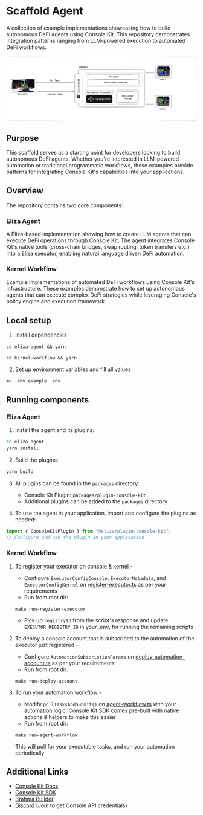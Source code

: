 # Scaffold Agent

A collection of example implementations showcasing how to build autonomous DeFi agents using Console Kit. This repository demonstrates integration patterns ranging from LLM-powered execution to automated DeFi workflows.

![kernel-setup](./images/overview.png)

## Purpose

This scaffold serves as a starting point for developers looking to build autonomous DeFi agents. Whether you're interested in LLM-powered automation or traditional programmatic workflows, these examples provide patterns for integrating Console Kit's capabilities into your applications.

## Overview

The repository contains two core components:

### Eliza Agent

A Eliza-based implementation showing how to create LLM agents that can execute DeFi operations through Console Kit. The agent integrates Console Kit's native tools (cross-chain bridges, swap routing, token transfers etc.) into a Eliza executor, enabling natural language driven DeFi automation.

### Kernel Workflow

Example implementations of automated DeFi workflows using Console Kit's infrastructure. These examples demonstrate how to set up autonomous agents that can execute complex DeFi strategies while leveraging Console's policy engine and execution framework.

## Local setup

1. Install dependencies

```
cd eliza-agent && yarn
```

```
cd kernel-workflow && yarn
```

2. Set up environment variables and fill all values

```
mv .env.example .env
```

## Running components

### Eliza Agent

1. Install the agent and its plugins:

```bash
cd eliza-agent
yarn install
```

2. Build the plugins:

```bash
yarn build
```

3. All plugins can be found in the `packages` directory:

   - Console Kit Plugin: `packages/plugin-console-kit`
   - Additional plugins can be added to the `packages` directory

4. To use the agent in your application, import and configure the plugins as needed:

```typescript
import { ConsoleKitPlugin } from "@eliza/plugin-console-kit";
// Configure and use the plugin in your application
```

### Kernel Workflow

1. To register your executor on console & kernel -

   - Configure `ExecutorConfigConsole`, `ExecutorMetadata`, and `ExecutorConfigKernel` on [register-executor.ts](./kernel-workflow/src/register-executor.ts) as per your requirements
   - Run from root dir:

   ```
   make run-register-executor
   ```

   - Pick up `registryId` from the script's response and update `EXECUTOR_REGISTRY_ID` in your .env, for running the remaining scripts

2. To deploy a console account that is subscribed to the automation of the executor just registered -
   - Configure `AutomationSubscriptionParams` on [deploy-automation-account.ts](kernel-workflow/src/deploy-automation-account.ts) as per your requirements
   - Run from root dir:
   ```
   make run-deploy-account
   ```
3. To run your automation workflow -
   - Modify `pollTasksAndSubmit()` on [agent-workflow.ts](kernel-workflow/src/agent-workflow.ts) with your automation logic. Console Kit SDK comes pre-built with native actions & helpers to make this easier
   - Run from root dir:
   ```
   make run-agent-workflow
   ```
   This will poll for your executable tasks, and run your automation periodically

## Additional Links

- [Console Kit Docs](https://github.com/Brahma-fi/console-kit/blob/ft-docs/docs/introduction.md)
- [Console Kit SDK](https://www.npmjs.com/package/brahma-console-kit)
- [Brahma Builder](https://github.com/Brahma-fi/brahma-builder)
- [Discord](https://discord.com/invite/khXHEnvS6N) (Join to get Console API credentials)
